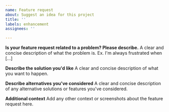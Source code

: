 ```yaml
---
name: Feature request
about: Suggest an idea for this project
title: ''
labels: enhancement
assignees: ''

---
```


<!-- Please don't include copyrighted ZIP files, unless we have the owners' permission to publish them at https://github.com/zip-rs/zip2/tree/master/tests/data under the MIT License. -->

**Is your feature request related to a problem? Please describe.**
A clear and concise description of what the problem is. Ex. I'm always frustrated when [...]

**Describe the solution you'd like**
A clear and concise description of what you want to happen.

**Describe alternatives you've considered**
A clear and concise description of any alternative solutions or features you've considered.

**Additional context**
Add any other context or screenshots about the feature request here.

